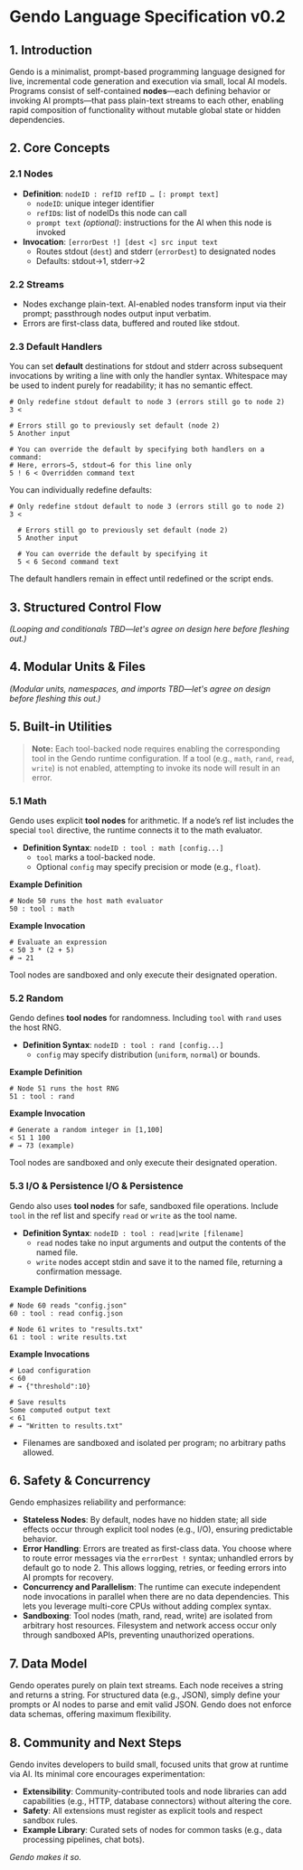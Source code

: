 # Gendo Language Specification v0.2

## 1. Introduction

Gendo is a minimalist, prompt-based programming language designed for live, incremental code generation and execution via small, local AI models. Programs consist of self-contained **nodes**—each defining behavior or invoking AI prompts—that pass plain-text streams to each other, enabling rapid composition of functionality without mutable global state or hidden dependencies.

## 2. Core Concepts

### 2.1 Nodes

- **Definition**: `nodeID : refID refID … [: prompt text]`
  - `nodeID`: unique integer identifier
  - `refID`s: list of nodeIDs this node can call
  - `prompt text` *(optional)*: instructions for the AI when this node is invoked
- **Invocation**: `[errorDest !] [dest <] src input text`
  - Routes stdout (`dest`) and stderr (`errorDest`) to designated nodes
  - Defaults: stdout→1, stderr→2

### 2.2 Streams

- Nodes exchange plain-text. AI-enabled nodes transform input via their prompt; passthrough nodes output input verbatim.
- Errors are first-class data, buffered and routed like stdout.

### 2.3 Default Handlers

You can set **default** destinations for stdout and stderr across subsequent invocations by writing a line with only the handler syntax. Whitespace may be used to indent purely for readability; it has no semantic effect.

```gendo
# Only redefine stdout default to node 3 (errors still go to node 2)
3 <

# Errors still go to previously set default (node 2)
5 Another input

# You can override the default by specifying both handlers on a command:
# Here, errors→5, stdout→6 for this line only
5 ! 6 < Overridden command text
```

You can individually redefine defaults:

```gendo
# Only redefine stdout default to node 3 (errors still go to node 2)
3 <

  # Errors still go to previously set default (node 2)
  5 Another input

  # You can override the default by specifying it
  5 < 6 Second command text
```

The default handlers remain in effect until redefined or the script ends.

## 3. Structured Control Flow

*(Looping and conditionals TBD—let's agree on design here before fleshing out.)*

## 4. Modular Units & Files

*(Modular units, namespaces, and imports TBD—let's agree on design before fleshing this out.)*

## 5. Built-in Utilities

> **Note:** Each tool-backed node requires enabling the corresponding tool in the Gendo runtime configuration. If a tool (e.g., `math`, `rand`, `read`, `write`) is not enabled, attempting to invoke its node will result in an error.


### 5.1 Math

Gendo uses explicit **tool nodes** for arithmetic. If a node’s ref list includes the special `tool` directive, the runtime connects it to the math evaluator.

- **Definition Syntax**: `nodeID : tool : math [config...]`
  - `tool` marks a tool-backed node.
  - Optional `config` may specify precision or mode (e.g., `float`).

**Example Definition**
```gendo
# Node 50 runs the host math evaluator
50 : tool : math
```

**Example Invocation**
```gendo
# Evaluate an expression
< 50 3 * (2 + 5)
# → 21
```

Tool nodes are sandboxed and only execute their designated operation.

### 5.2 Random

Gendo defines **tool nodes** for randomness. Including `tool` with `rand` uses the host RNG.

- **Definition Syntax**: `nodeID : tool : rand [config...]`
  - `config` may specify distribution (`uniform`, `normal`) or bounds.

**Example Definition**
```gendo
# Node 51 runs the host RNG
51 : tool : rand
```

**Example Invocation**
```gendo
# Generate a random integer in [1,100]
< 51 1 100
# → 73 (example)
```

Tool nodes are sandboxed and only execute their designated operation.

### 5.3 I/O & Persistence I/O & Persistence

Gendo also uses **tool nodes** for safe, sandboxed file operations. Include `tool` in the ref list and specify `read` or `write` as the tool name.

- **Definition Syntax**: `nodeID : tool : read|write [filename]`
  - `read` nodes take no input arguments and output the contents of the named file.
  - `write` nodes accept stdin and save it to the named file, returning a confirmation message.

**Example Definitions**
```gendo
# Node 60 reads "config.json"
60 : tool : read config.json

# Node 61 writes to "results.txt"
61 : tool : write results.txt
```

**Example Invocations**
```gendo
# Load configuration
< 60
# → {"threshold":10}

# Save results
Some computed output text
< 61
# → "Written to results.txt"
```

- Filenames are sandboxed and isolated per program; no arbitrary paths allowed.

## 6. Safety & Concurrency

Gendo emphasizes reliability and performance:

- **Stateless Nodes**: By default, nodes have no hidden state; all side effects occur through explicit tool nodes (e.g., I/O), ensuring predictable behavior.
- **Error Handling**: Errors are treated as first-class data. You choose where to route error messages via the `errorDest !` syntax; unhandled errors by default go to node 2. This allows logging, retries, or feeding errors into AI prompts for recovery.
- **Concurrency and Parallelism**: The runtime can execute independent node invocations in parallel when there are no data dependencies. This lets you leverage multi-core CPUs without adding complex syntax.
- **Sandboxing**: Tool nodes (math, rand, read, write) are isolated from arbitrary host resources. Filesystem and network access occur only through sandboxed APIs, preventing unauthorized operations.

## 7. Data Model

Gendo operates purely on plain text streams. Each node receives a string and returns a string. For structured data (e.g., JSON), simply define your prompts or AI nodes to parse and emit valid JSON. Gendo does not enforce data schemas, offering maximum flexibility.

## 8. Community and Next Steps

Gendo invites developers to build small, focused units that grow at runtime via AI. Its minimal core encourages experimentation:

- **Extensibility**: Community-contributed tools and node libraries can add capabilities (e.g., HTTP, database connectors) without altering the core.
- **Safety**: All extensions must register as explicit tools and respect sandbox rules.
- **Example Library**: Curated sets of nodes for common tasks (e.g., data processing pipelines, chat bots).

*Gendo makes it so.*
